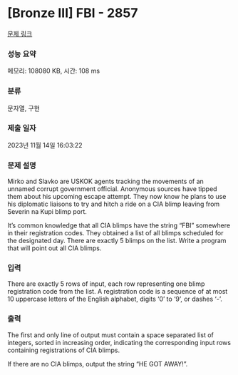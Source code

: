# [Bronze III] FBI - 2857 

[문제 링크](https://www.acmicpc.net/problem/2857) 

### 성능 요약

메모리: 108080 KB, 시간: 108 ms

### 분류

문자열, 구현

### 제출 일자

2023년 11월 14일 16:03:22

### 문제 설명

<p>Mirko and Slavko are USKOK agents tracking the movements of an unnamed corrupt government official. Anonymous sources have tipped them about his upcoming escape attempt. They now know he plans to use his diplomatic liaisons to try and hitch a ride on a CIA blimp leaving from Severin na Kupi blimp port. </p>

<p>It’s common knowledge that all CIA blimps have the string “FBI” somewhere in their registration codes. They obtained a list of all blimps scheduled for the designated day. There are exactly 5 blimps on the list. Write a program that will point out all CIA blimps.</p>

### 입력 

 <p>There are exactly 5 rows of input, each row representing one blimp registration code from the list. A registration code is a sequence of at most 10 uppercase letters of the English alphabet, digits ‘0’ to ‘9’, or dashes ‘-’. </p>

### 출력 

 <p>The first and only line of output must contain a space separated list of integers, sorted in increasing order, indicating the corresponding input rows containing registrations of CIA blimps. </p>

<p>If there are no CIA blimps, output the string “HE GOT AWAY!”. </p>

